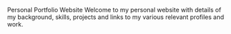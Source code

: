 Personal Portfolio Website
Welcome to my personal website with details of my background, skills, projects and links to my various relevant profiles and work.
